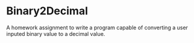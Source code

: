 # Binary2Decimal
A homework assignment to write a program capable of converting a user inputed binary value to a decimal value.
